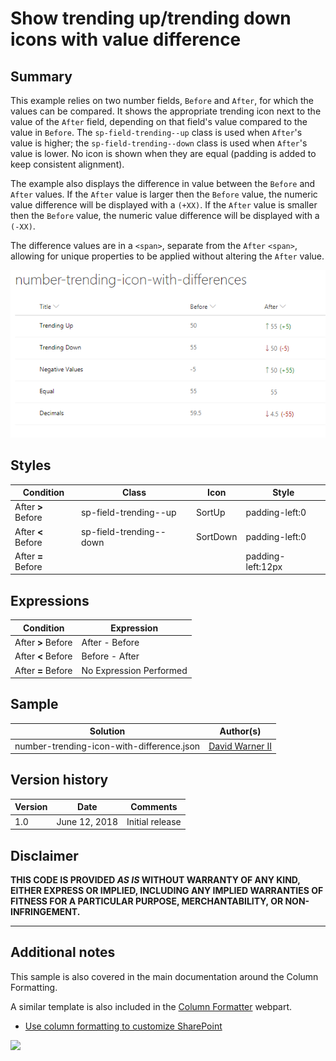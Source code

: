 # Show trending up/trending down icons with value difference

## Summary
This example relies on two number fields, `Before` and `After`, for which the values can be compared. It shows the appropriate trending icon next to the value of the `After` field, depending on that field's value compared to the value in `Before`. The `sp-field-trending--up` class is used when `After`'s value is higher; the `sp-field-trending--down` class is used when `After`'s value is lower. No icon is shown when they are equal (padding is added to keep consistent alignment).

The example also displays the difference in value between the `Before` and `After` values. If the `After` value is larger then the `Before` value, the numeric value difference will be displayed with a `(+XX)`. If the `After` value is smaller then the `Before` value, the numeric value difference will be displayed with a `(-XX)`.

The difference values are in a `<span>`, separate from the `After` `<span>`, allowing for unique properties to be applied without altering the `After` value.

![screenshot of the sample](./screen-shot.png)

## Styles
|Condition|Class|Icon|Style|
|---|---|---|---|
|After **>** Before|sp-field-trending--up|SortUp|padding-left:0|
|After **<** Before|sp-field-trending--down|SortDown|padding-left:0|
|After **=** Before|||padding-left:12px|

## Expressions
|Condition|Expression|
|---|---|
|After **>** Before|After - Before|
|After **<** Before|Before - After|
|After **=** Before|No Expression Performed|

## Sample

Solution|Author(s)
--------|---------
number-trending-icon-with-difference.json | [David Warner II](https://twitter.com/davidwarnerii)

## Version history

Version|Date|Comments
-------|----|--------
1.0|June 12, 2018|Initial release

## Disclaimer
**THIS CODE IS PROVIDED *AS IS* WITHOUT WARRANTY OF ANY KIND, EITHER EXPRESS OR IMPLIED, INCLUDING ANY IMPLIED WARRANTIES OF FITNESS FOR A PARTICULAR PURPOSE, MERCHANTABILITY, OR NON-INFRINGEMENT.**

---

## Additional notes
This sample is also covered in the main documentation around the Column Formatting.

A similar template is also included in the [Column Formatter](https://github.com/SharePoint/sp-dev-solutions/blob/master/solutions/ColumnFormatter/README.md) webpart.

- [Use column formatting to customize SharePoint](https://docs.microsoft.com/en-us/sharepoint/dev/declarative-customization/column-formatting)

<img src="https://telemetry.sharepointpnp.com/sp-dev-column-formatting/samples/number-trending-icon-with-differences" />